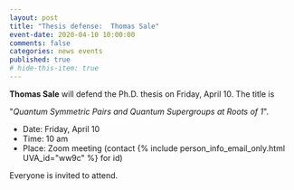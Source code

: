 ```yaml
---
layout: post
title: "Thesis defense:  Thomas Sale"
event-date: 2020-04-10 10:00:00
comments: false
categories: news events
published: true
# hide-this-item: true
---
```


**Thomas Sale** will defend the Ph.D. thesis on Friday, April 10.
The title is

"_Quantum Symmetric Pairs and Quantum Supergroups at Roots of 1_".

- Date: Friday, April 10
- Time: 10 am 
- Place: Zoom meeting (contact {% include person_info_email_only.html UVA_id="ww9c" %} for id)

Everyone is invited to attend.